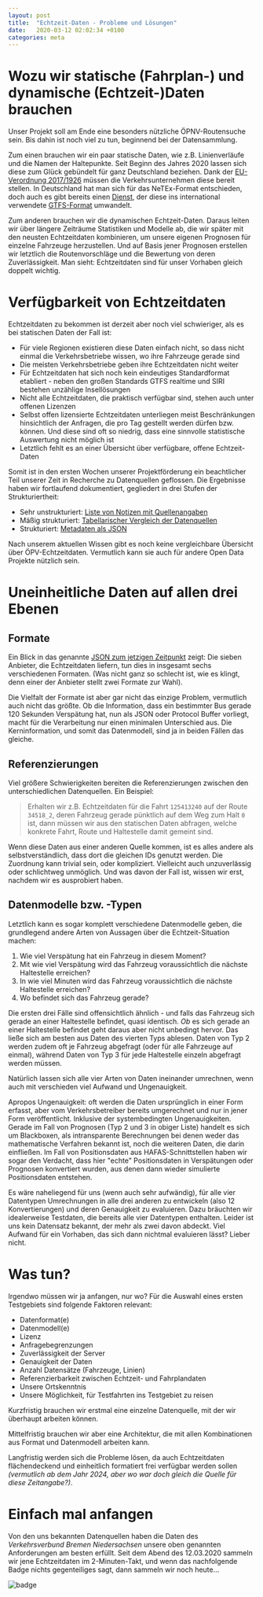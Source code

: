 ```yaml
---
layout: post
title:  "Echtzeit-Daten - Probleme und Lösungen"
date:   2020-03-12 02:02:34 +0100
categories: meta
---
```

# Wozu wir statische (Fahrplan-) und dynamische (Echtzeit-)Daten brauchen
Unser Projekt soll am Ende eine besonders nützliche ÖPNV-Routensuche sein. Bis dahin ist noch viel zu tun, beginnend bei der Datensammlung.

Zum einen brauchen wir ein paar statische Daten, wie z.B. Linienverläufe und die Namen der Haltepunkte. Seit Beginn des Jahres 2020 lassen sich diese zum Glück gebündelt für ganz Deutschland beziehen. Dank der [EU-Verordnung 2017/1926](https://eur-lex.europa.eu/legal-content/DE/TXT/PDF/?uri=CELEX:32017R1926&from=EN) müssen die Verkehrsunternehmen diese bereit stellen. In Deutschland hat man sich für das NeTEx-Format entschieden, doch auch es gibt bereits einen [Dienst](http://gtfs.de/), der diese ins international verwendete [GTFS-Format](https://developers.google.com/transit/gtfs/reference) umwandelt.

Zum anderen brauchen wir die dynamischen Echtzeit-Daten. Daraus leiten wir über längere Zeiträume Statistiken und Modelle ab, die wir später mit den neusten Echtzeitdaten kombinieren, um unsere eigenen Prognosen für einzelne Fahrzeuge herzustellen. Und auf Basis jener Prognosen erstellen wir letztlich die Routenvorschläge und die Bewertung von deren Zuverlässigkeit. Man sieht: Echtzeitdaten sind für unser Vorhaben gleich doppelt wichtig.

# Verfügbarkeit von Echtzeitdaten
Echtzeitdaten zu bekommen ist derzeit aber noch viel schwieriger, als es bei statischen Daten der Fall ist:

 * Für viele Regionen existieren diese Daten einfach nicht, so dass nicht einmal die Verkehrsbetriebe wissen, wo ihre Fahrzeuge gerade sind
 * Die meisten Verkehrsbetriebe geben ihre Echtzeitdaten nicht weiter
 * Für Echtzeitdaten hat sich noch kein eindeutiges Standardformat etabliert - neben den großen Standards GTFS realtime und SIRI bestehen unzählige Insellösungen
 * Nicht alle Echtzeitdaten, die praktisch verfügbar sind, stehen auch unter offenen Lizenzen
 * Selbst offen lizensierte Echtzeitdaten unterliegen meist Beschränkungen hinsichtlich der Anfragen, die pro Tag gestellt werden dürfen bzw. können. Und diese sind oft so niedrig, dass eine sinnvolle statistische Auswertung nicht möglich ist
 * Letztlich fehlt es an einer Übersicht über verfügbare, offene Echtzeit-Daten

Somit ist in den ersten Wochen unserer Projektförderung ein beachtlicher Teil unserer Zeit in Recherche zu Datenquellen geflossen. Die Ergebnisse haben wir fortlaufend dokumentiert, gegliedert in drei Stufen der Strukturiertheit:

 * Sehr unstrukturiert: [Liste von Notizen mit Quellenangaben](https://github.com/dystonse/dystonse/blob/master/project-status/Datenquellen.md)
 * Mäßig strukturiert: [Tabellarischer Vergleich der Datenquellen](https://github.com/dystonse/dystonse/blob/master/project-status/Datenquellen.md#vergleich-von-echtzeit-datenquellen)
 * Strukturiert: [Metadaten als JSON](https://github.com/dystonse/dystonse/blob/master/project-status/datasources.json)

Nach unserem aktuellen Wissen gibt es noch keine vergleichbare Übersicht über ÖPV-Echtzeitdaten. Vermutlich kann sie auch für andere Open Data Projekte nützlich sein.

# Uneinheitliche Daten auf allen drei Ebenen
## Formate
Ein Blick in das genannte [JSON zum jetzigen Zeitpunkt](https://github.com/dystonse/dystonse/blob/5320392ce5f2ef769a6df9e3a7f36b5046e33afa/project-status/datasources.json) zeigt: Die sieben Anbieter, die Echtzeitdaten liefern, tun dies in insgesamt sechs verschiedenen Formaten. (Was nicht ganz so schlecht ist, wie es klingt, denn einer der Anbieter stellt zwei Formate zur Wahl).

Die Vielfalt der Formate ist aber gar nicht das einzige Problem, vermutlich auch nicht das größte. Ob die Information, dass ein bestimmter Bus gerade 120 Sekunden Verspätung hat, nun als JSON oder Protocol Buffer vorliegt, macht für die Verarbeitung nur einen minimalen Unterschied aus. Die Kerninformation, und somit das Datenmodell, sind ja in beiden Fällen das gleiche.

## Referenzierungen
Viel größere Schwierigkeiten bereiten die Referenzierungen zwischen den unterschiedlichen Datenquellen. Ein Beispiel:

> Erhalten wir z.B. Echtzeitdaten für die Fahrt `125413240` auf der Route `34518_2`, deren Fahrzeug gerade pünktlich auf dem Weg zum Halt `0` ist, dann müssen wir aus den statischen Daten abfragen, welche konkrete Fahrt, Route und Haltestelle damit gemeint sind. 

Wenn diese Daten aus einer anderen Quelle kommen, ist es alles andere als selbstverständlich, dass dort die gleichen IDs genutzt werden. Die Zuordnung kann trivial sein, oder kompliziert. Vielleicht auch unzuverlässig oder schlichtweg unmöglich. Und was davon der Fall ist, wissen wir erst, nachdem wir es ausprobiert haben.

## Datenmodelle bzw. -Typen
Letztlich kann es sogar komplett verschiedene Datenmodelle geben, die grundlegend andere Arten von Aussagen über die Echtzeit-Situation machen:

 1. Wie viel Verspätung hat ein Fahrzeug in diesem Moment?
 2. Mit wie viel Verspätung wird das Fahrzeug voraussichtlich die nächste Haltestelle erreichen?
 3. In wie viel Minuten wird das Fahrzeug voraussichtlich die nächste Haltestelle erreichen?
 4. Wo befindet sich das Fahrzeug gerade?

Die ersten drei Fälle sind offensichtlich ähnlich - und falls das Fahrzeug sich gerade an einer Haltestelle befindet, quasi identisch. _Ob_ es sich gerade an einer Haltestelle befindet geht daraus aber nicht unbedingt hervor. Das ließe sich am besten aus Daten des vierten Typs ablesen. Daten von Typ 2 werden zudem oft je Fahrzeug abgefragt (oder für alle Fahrzeuge auf einmal), während Daten von Typ 3 für jede Haltestelle einzeln abgefragt werden müssen.

Natürlich lassen sich alle vier Arten von Daten ineinander umrechnen, wenn auch mit verschieden viel Aufwand und Ungenauigkeit.

Apropos Ungenauigkeit: oft werden die Daten ursprünglich in einer Form erfasst, aber vom Verkehrsbetreiber bereits umgerechnet und nur in jener Form veröffentlicht. Inklusive der systembedingten Ungenauigkeiten. Gerade im Fall von Prognosen (Typ 2 und 3 in obiger Liste) handelt es sich um Blackboxen, als intransparente Berechnungen bei denen weder das mathematische Verfahren bekannt ist, noch die weiteren Daten, die darin einfließen. Im Fall von Positionsdaten aus HAFAS-Schnittstellen haben wir sogar den Verdacht, dass hier "echte" Positionsdaten in Verspätungen oder Prognosen konvertiert wurden, aus denen dann wieder simulierte Positionsdaten entstehen.

Es wäre naheliegend für uns (wenn auch sehr aufwändig), für alle vier Datentypen Umrechnungen in alle drei anderen zu entwickeln (also 12 Konvertierungen) und deren Genauigkeit zu evaluieren. Dazu bräuchten wir idealerweise Testdaten, die bereits alle vier Datentypen enthalten. Leider ist uns kein Datensatz bekannt, der mehr als zwei davon abdeckt. Viel Aufwand für ein Vorhaben, das sich dann nichtmal evaluieren lässt? Lieber nicht.

# Was tun?
Irgendwo müssen wir ja anfangen, nur wo? Für die Auswahl eines ersten Testgebiets sind folgende Faktoren relevant:
 
 * Datenformat(e)
 * Datenmodell(e)
 * Lizenz
 * Anfragebegrenzungen
 * Zuverlässigkeit der Server
 * Genauigkeit der Daten
 * Anzahl Datensätze (Fahrzeuge, Linien)
 * Referenzierbarkeit zwischen Echtzeit- und Fahrplandaten
 * Unsere Ortskenntnis
 * Unsere Möglichkeit, für Testfahrten ins Testgebiet zu reisen

Kurzfristig brauchen wir erstmal eine einzelne Datenquelle, mit der wir überhaupt arbeiten können.

Mittelfristig brauchen wir aber eine Architektur, die mit allen Kombinationen aus Format und Datenmodell arbeiten kann.

Langfristig werden sich die Probleme lösen, da auch Echtzeitdaten flächendeckend und einheitlich formatiert frei verfügbar werden sollen _(vermutlich ab dem Jahr 2024, aber wo war doch gleich die Quelle für diese Zeitangabe?)_. 

# Einfach mal anfangen
Von den uns bekannten Datenquellen haben die Daten des _Verkehrsverbund Bremen Niedersachsen_ unsere oben genannten Anforderungen am besten erfüllt. Seit dem Abend des 12.03.2020 sammeln wir jene Echtzeitdaten im 2-Minuten-Takt, und wenn das nachfolgende Badge nichts gegenteiliges sagt, dann sammeln wir noch heute…

![badge](https://healthchecks.io/badge/5441c6f8-5c30-4c41-826d-02327f/s_7xl3wR/record-vbn-realtime.svg)

